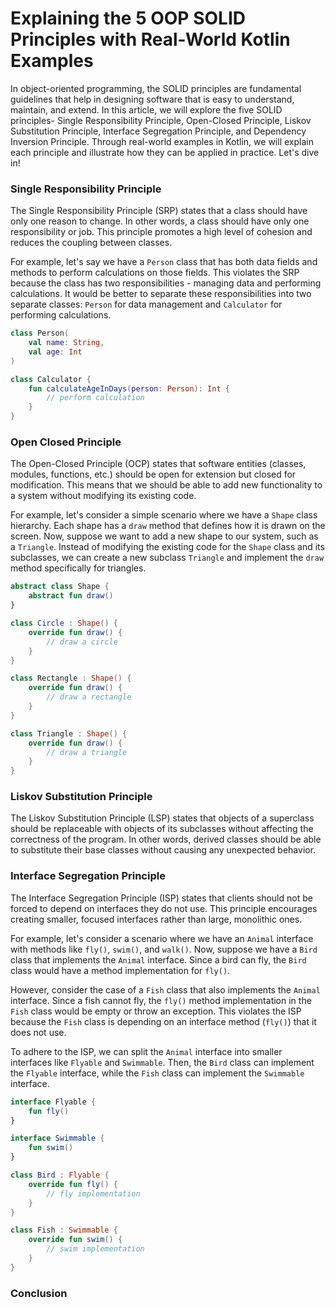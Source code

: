# Explaining the 5 OOP SOLID Principles with Real-World Kotlin Examples

In object-oriented programming, the SOLID principles are fundamental guidelines that help in designing software that is
easy to understand, maintain, and extend. In this article, we will explore the five SOLID principles- Single
Responsibility Principle, Open-Closed Principle, Liskov Substitution Principle, Interface Segregation Principle, and
Dependency Inversion Principle. Through real-world examples in Kotlin, we will explain each principle and illustrate how
they can be applied in practice. Let's dive in!

### Single Responsibility Principle

The Single Responsibility Principle (SRP) states that a class should have only one reason to change. In other words, a
class should have only one responsibility or job. This principle promotes a high level of cohesion and reduces the
coupling between classes.

For example, let's say we have a `Person` class that has both data fields and methods to perform calculations on those
fields. This violates the SRP because the class has two responsibilities - managing data and performing calculations. It
would be better to separate these responsibilities into two separate classes: `Person` for data management
and `Calculator` for performing calculations.

```kotlin
class Person(
    val name: String,
    val age: Int
)

class Calculator {
    fun calculateAgeInDays(person: Person): Int {
        // perform calculation
    }
}
```

### Open Closed Principle

The Open-Closed Principle (OCP) states that software entities (classes, modules, functions, etc.) should be open for
extension but closed for modification. This means that we should be able to add new functionality to a system without
modifying its existing code.

For example, let's consider a simple scenario where we have a `Shape` class hierarchy. Each shape has a `draw` method
that defines how it is drawn on the screen. Now, suppose we want to add a new shape to our system, such as a `Triangle`.
Instead of modifying the existing code for the `Shape` class and its subclasses, we can create a new subclass `Triangle`
and implement the `draw` method specifically for triangles.

```kotlin
abstract class Shape {
    abstract fun draw()
}

class Circle : Shape() {
    override fun draw() {
        // draw a circle
    }
}

class Rectangle : Shape() {
    override fun draw() {
        // draw a rectangle
    }
}

class Triangle : Shape() {
    override fun draw() {
        // draw a triangle
    }
}
```

### Liskov Substitution Principle

The Liskov Substitution Principle (LSP) states that objects of a superclass should be replaceable with objects of its
subclasses without affecting the correctness of the program. In other words, derived classes should be able to
substitute their base classes without causing any unexpected behavior.

### Interface Segregation Principle

The Interface Segregation Principle (ISP) states that clients should not be forced to depend on interfaces they do not
use. This principle encourages creating smaller, focused interfaces rather than large, monolithic ones.

For example, let's consider a scenario where we have an `Animal` interface with methods like `fly()`, `swim()`,
and `walk()`. Now, suppose we have a `Bird` class that implements the `Animal` interface. Since a bird can fly,
the `Bird` class would have a method implementation for `fly()`.

However, consider the case of a `Fish` class that also implements the `Animal` interface. Since a fish cannot fly,
the `fly()` method implementation in the `Fish` class would be empty or throw an exception. This violates the ISP
because the `Fish` class is depending on an interface method (`fly()`) that it does not use.

To adhere to the ISP, we can split the `Animal` interface into smaller interfaces like `Flyable` and `Swimmable`. Then,
the `Bird` class can implement the `Flyable` interface, while the `Fish` class can implement the `Swimmable` interface.

```kotlin
interface Flyable {
    fun fly()
}

interface Swimmable {
    fun swim()
}

class Bird : Flyable {
    override fun fly() {
        // fly implementation
    }
}

class Fish : Swimmable {
    override fun swim() {
        // swim implementation
    }
}
```

### Conclusion

